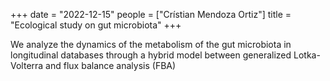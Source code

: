 +++
date = "2022-12-15"
people = ["Crístian Mendoza Ortiz"]
title = "Ecological study on gut microbiota"
+++

We analyze the dynamics of the metabolism of the gut microbiota in longitudinal databases through a hybrid model between generalized Lotka-Volterra and flux balance analysis (FBA)